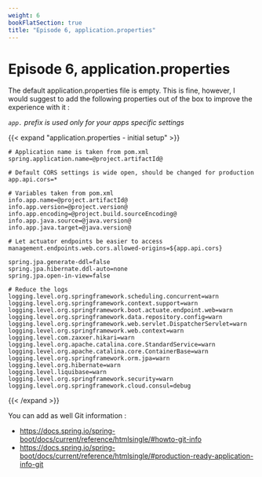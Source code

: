 ```yaml
---
weight: 6
bookFlatSection: true 
title: "Episode 6, application.properties"
---
```


# Episode 6, application.properties

The default application.properties file is empty. This is fine, however, I would suggest to add the following properties out of the box to improve the experience with it : 

_`app.` prefix is used only for your apps specific settings_

{{< expand "application.properties - initial setup" >}}
```properties
# Application name is taken from pom.xml
spring.application.name=@project.artifactId@

# Default CORS settings is wide open, should be changed for production
app.api.cors=*

# Variables taken from pom.xml
info.app.name=@project.artifactId@
info.app.version=@project.version@
info.app.encoding=@project.build.sourceEncoding@
info.app.java.source=@java.version@
info.app.java.target=@java.version@

# Let actuator endpoints be easier to access
management.endpoints.web.cors.allowed-origins=${app.api.cors}

spring.jpa.generate-ddl=false
spring.jpa.hibernate.ddl-auto=none
spring.jpa.open-in-view=false

# Reduce the logs
logging.level.org.springframework.scheduling.concurrent=warn
logging.level.org.springframework.context.support=warn
logging.level.org.springframework.boot.actuate.endpoint.web=warn
logging.level.org.springframework.data.repository.config=warn
logging.level.org.springframework.web.servlet.DispatcherServlet=warn
logging.level.org.springframework.web.context=warn
logging.level.com.zaxxer.hikari=warn
logging.level.org.apache.catalina.core.StandardService=warn
logging.level.org.apache.catalina.core.ContainerBase=warn
logging.level.org.springframework.orm.jpa=warn
logging.level.org.hibernate=warn
logging.level.liquibase=warn
logging.level.org.springframework.security=warn
logging.level.org.springframework.cloud.consul=debug
```
{{< /expand >}}

You can add as well Git information :
- https://docs.spring.io/spring-boot/docs/current/reference/htmlsingle/#howto-git-info
- https://docs.spring.io/spring-boot/docs/current/reference/htmlsingle/#production-ready-application-info-git
